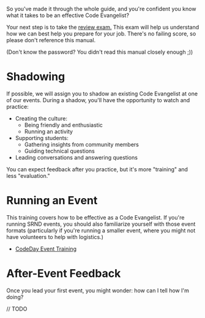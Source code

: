 So you've made it through the whole guide, and you're confident you know what it takes to be an effective Code
Evangelist?

Your next step is to take the [review exam.](https://srnd.wufoo.com/forms/code-evangelist-training-review/) This exam
will help us understand how we can best help you prepare for your job. There's no failing score, so please don't
reference this manual.

(Don't know the password? You didn't read this manual closely enough ;))

# Shadowing

If possible, we will assign you to shadow an existing Code Evangelist at one of our events.  During a shadow, you'll
have the opportunity to watch and practice:

- Creating the culture:
  - Being friendly and enthusiastic
  - Running an activity
- Supporting students:
  - Gathering insights from community members
  - Guiding technical questions
- Leading conversations and answering questions

You can expect feedback after you practice, but it's more "training" and less "evaluation."

# Running an Event

This training covers how to be effective as a Code Evangelist. If you're running SRND events, you should also
familiarize yourself with those event formats (particularly if you're running a smaller event, where you might not have
volunteers to help with logistics.)

- [CodeDay Event Training](https://codeday.training.srnd.org/)


# After-Event Feedback

Once you lead your first event, you might wonder: how can I tell how I'm doing?

// TODO
